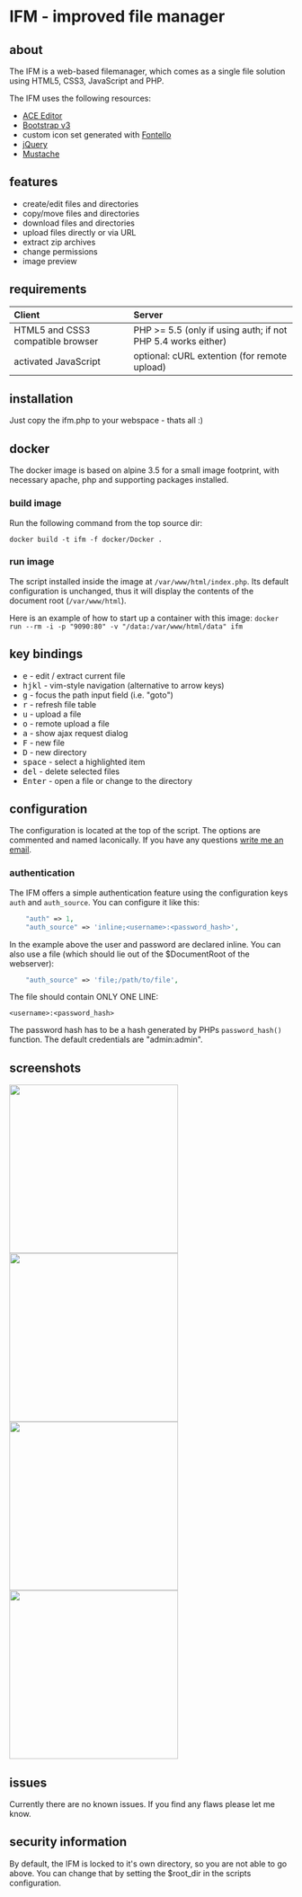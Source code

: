 # IFM - improved file manager
## about
The IFM is a web-based filemanager, which comes as a single file solution using HTML5, CSS3, JavaScript and PHP.

The IFM uses the following resources:
* [ACE Editor](https://ace.c9.io)
* [Bootstrap v3](https://getbootstrap.com)
* custom icon set generated with [Fontello](http://fontello.com/)
* [jQuery](https://jquery.com)
* [Mustache](https://mustache.github.io/)

## features
* create/edit files and directories
* copy/move files and directories
* download files and directories
* upload files directly or via URL
* extract zip archives
* change permissions
* image preview

## requirements
| Client                            | Server                                                       |
|:--------------------------------- |:------------------------------------------------------------ |
| HTML5 and CSS3 compatible browser | PHP >= 5.5 (only if using auth; if not PHP 5.4 works either) |
| activated JavaScript              | optional: cURL extention (for remote upload)                 |

## installation
Just copy the ifm.php to your webspace - thats all :)

## docker

The docker image is based on alpine 3.5 for a small image footprint, with necessary apache, php and supporting packages installed.

### build image

Run the following command from the top source dir:

`docker build -t ifm -f docker/Docker .`

### run image

The script installed inside the image at `/var/www/html/index.php`. Its default configuration is unchanged, thus it will display the contents of the document root (`/var/www/html`).  

Here is an example of how to start up a container with this image:
`docker run --rm -i -p "9090:80" -v "/data:/var/www/html/data" ifm`

## key bindings
* <kbd>e</kbd> - edit / extract current file
* <kbd>h</kbd><kbd>j</kbd><kbd>k</kbd><kbd>l</kbd> - vim-style navigation (alternative to arrow keys)
* <kbd>g</kbd> - focus the path input field (i.e. "goto")
* <kbd>r</kbd> - refresh file table
* <kbd>u</kbd> - upload a file
* <kbd>o</kbd> - remote upload a file
* <kbd>a</kbd> - show ajax request dialog
* <kbd>F</kbd> - new file
* <kbd>D</kbd> - new directory
* <kbd>space</kbd> - select a highlighted item
* <kbd>del</kbd> - delete selected files
* <kbd>Enter</kbd> - open a file or change to the directory

## configuration
The configuration is located at the top of the script. The options are commented and named laconically. If you have any questions [write me an email](mailto:marco@misterunknown.de).
### authentication
The IFM offers a simple authentication feature using the configuration keys `auth` and `auth_source`. You can configure it like this:
```php
    "auth" => 1,
    "auth_source" => 'inline;<username>:<password_hash>',
```
In the example above the user and password are declared inline. You can also use a file (which should lie out of the $DocumentRoot of the webserver):
```php
	"auth_source" => 'file;/path/to/file',
```
The file should contain ONLY ONE LINE:
```
<username>:<password_hash>
```
The password hash has to be a hash generated by PHPs `password_hash()` function. The default credentials are "admin:admin". 

## screenshots
<a href="https://misterunknown.de/static/ifm_screenshot_desktop_filelist.png"><img src="https://misterunknown.de/static/ifm_screenshot_desktop_filelist.png" height="300px"></a>
<a href="https://misterunknown.de/static/ifm_screenshot_mobile_filelist.png"><img src="https://misterunknown.de/static/ifm_screenshot_mobile_filelist.png" height="300px"></a>
<a href="https://misterunknown.de/static/ifm_screenshot_desktop_remote_upload.png"><img src="https://misterunknown.de/static/ifm_screenshot_desktop_remote_upload.png" height="300px"></a>
<a href="https://misterunknown.de/static/ifm_screenshot_mobile_editfile.png"><img src="https://misterunknown.de/static/ifm_screenshot_mobile_editfile.png" height="300px"></a>

## issues
Currently there are no known issues. If you find any flaws please let me know.

## security information
By default, the IFM is locked to it's own directory, so you are not able to go above. You can change that by setting the $root_dir in the scripts configuration.
